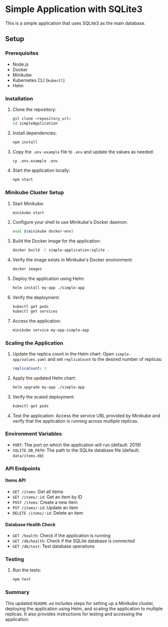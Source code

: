 # Simple Application with SQLite3

This is a simple application that uses SQLite3 as the main database.

## Setup

### Prerequisites

- Node.js
- Docker
- Minikube
- Kubernetes CLI (`kubectl`)
- Helm

### Installation

1. Clone the repository:
   ```sh
   git clone <repository_url>
   cd simpleApplication
   ```

2. Install dependencies:
   ```sh
   npm install
   ```

3. Copy the `.env.example` file to `.env` and update the values as needed:
   ```sh
   cp .env.example .env
   ```

4. Start the application locally:
   ```sh
   npm start
   ```

### Minikube Cluster Setup

1. Start Minikube:
   ```sh
   minikube start
   ```

2. Configure your shell to use Minikube's Docker daemon:
   ```sh
   eval $(minikube docker-env)
   ```

3. Build the Docker image for the application:
   ```sh
   docker build -t simple-application:sqlite .
   ```

4. Verify the image exists in Minikube's Docker environment:
   ```sh
   docker images
   ```

5. Deploy the application using Helm:
   ```sh
   helm install my-app ./simple-app
   ```

6. Verify the deployment:
   ```sh
   kubectl get pods
   kubectl get services
   ```

7. Access the application:
   ```sh
   minikube service my-app-simple-app
   ```

### Scaling the Application

1. Update the replica count in the Helm chart:
   Open `simple-app/values.yaml` and set `replicaCount` to the desired number of replicas:
   ```yaml
   replicaCount: 3
   ```

2. Apply the updated Helm chart:
   ```sh
   helm upgrade my-app ./simple-app
   ```

3. Verify the scaled deployment:
   ```sh
   kubectl get pods
   ```

4. Test the application:
   Access the service URL provided by Minikube and verify that the application is running across multiple replicas.

### Environment Variables

- `PORT`: The port on which the application will run (default: 2019)
- `SQLITE_DB_PATH`: The path to the SQLite database file (default: `data/items.db`)

### API Endpoints

#### Items API

- `GET /items`: Get all items
- `GET /items/:id`: Get an item by ID
- `POST /items`: Create a new item
- `PUT /items/:id`: Update an item
- `DELETE /items/:id`: Delete an item

#### Database Health Check

- `GET /health`: Check if the application is running
- `GET /db/health`: Check if the SQLite database is connected
- `GET /db/test`: Test database operations

### Testing

1. Run the tests:
   ```sh
   npm test
   ```



### Summary

This updated `README.md` includes steps for setting up a Minikube cluster, deploying the application using Helm, and scaling the application to multiple replicas. It also provides instructions for testing and accessing the application.